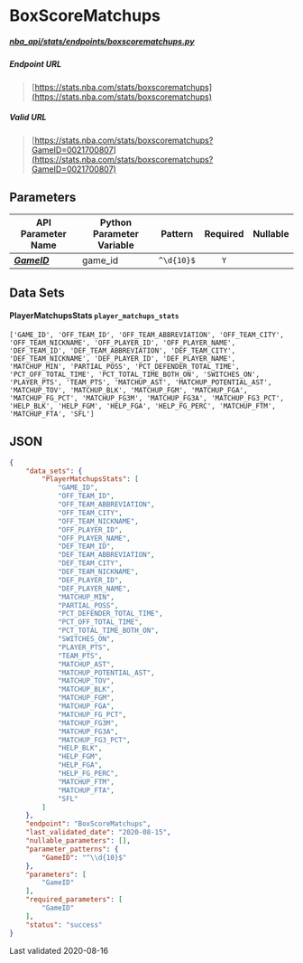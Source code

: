 # BoxScoreMatchups
##### [nba_api/stats/endpoints/boxscorematchups.py](https://github.com/swar/nba_api/blob/master/nba_api/stats/endpoints/boxscorematchups.py)

##### Endpoint URL
>[https://stats.nba.com/stats/boxscorematchups](https://stats.nba.com/stats/boxscorematchups)

##### Valid URL
>[https://stats.nba.com/stats/boxscorematchups?GameID=0021700807](https://stats.nba.com/stats/boxscorematchups?GameID=0021700807)

## Parameters
API Parameter Name | Python Parameter Variable | Pattern | Required | Nullable
------------ | ------------ | :-----------: | :---: | :---:
[_**GameID**_](https://github.com/swar/nba_api/blob/master/docs/nba_api/stats/library/parameters.md#GameID) | game_id | `^\d{10}$` | `Y` |  | 

## Data Sets
#### PlayerMatchupsStats `player_matchups_stats`
```text
['GAME_ID', 'OFF_TEAM_ID', 'OFF_TEAM_ABBREVIATION', 'OFF_TEAM_CITY', 'OFF_TEAM_NICKNAME', 'OFF_PLAYER_ID', 'OFF_PLAYER_NAME', 'DEF_TEAM_ID', 'DEF_TEAM_ABBREVIATION', 'DEF_TEAM_CITY', 'DEF_TEAM_NICKNAME', 'DEF_PLAYER_ID', 'DEF_PLAYER_NAME', 'MATCHUP_MIN', 'PARTIAL_POSS', 'PCT_DEFENDER_TOTAL_TIME', 'PCT_OFF_TOTAL_TIME', 'PCT_TOTAL_TIME_BOTH_ON', 'SWITCHES_ON', 'PLAYER_PTS', 'TEAM_PTS', 'MATCHUP_AST', 'MATCHUP_POTENTIAL_AST', 'MATCHUP_TOV', 'MATCHUP_BLK', 'MATCHUP_FGM', 'MATCHUP_FGA', 'MATCHUP_FG_PCT', 'MATCHUP_FG3M', 'MATCHUP_FG3A', 'MATCHUP_FG3_PCT', 'HELP_BLK', 'HELP_FGM', 'HELP_FGA', 'HELP_FG_PERC', 'MATCHUP_FTM', 'MATCHUP_FTA', 'SFL']
```


## JSON
```json
{
    "data_sets": {
        "PlayerMatchupsStats": [
            "GAME_ID",
            "OFF_TEAM_ID",
            "OFF_TEAM_ABBREVIATION",
            "OFF_TEAM_CITY",
            "OFF_TEAM_NICKNAME",
            "OFF_PLAYER_ID",
            "OFF_PLAYER_NAME",
            "DEF_TEAM_ID",
            "DEF_TEAM_ABBREVIATION",
            "DEF_TEAM_CITY",
            "DEF_TEAM_NICKNAME",
            "DEF_PLAYER_ID",
            "DEF_PLAYER_NAME",
            "MATCHUP_MIN",
            "PARTIAL_POSS",
            "PCT_DEFENDER_TOTAL_TIME",
            "PCT_OFF_TOTAL_TIME",
            "PCT_TOTAL_TIME_BOTH_ON",
            "SWITCHES_ON",
            "PLAYER_PTS",
            "TEAM_PTS",
            "MATCHUP_AST",
            "MATCHUP_POTENTIAL_AST",
            "MATCHUP_TOV",
            "MATCHUP_BLK",
            "MATCHUP_FGM",
            "MATCHUP_FGA",
            "MATCHUP_FG_PCT",
            "MATCHUP_FG3M",
            "MATCHUP_FG3A",
            "MATCHUP_FG3_PCT",
            "HELP_BLK",
            "HELP_FGM",
            "HELP_FGA",
            "HELP_FG_PERC",
            "MATCHUP_FTM",
            "MATCHUP_FTA",
            "SFL"
        ]
    },
    "endpoint": "BoxScoreMatchups",
    "last_validated_date": "2020-08-15",
    "nullable_parameters": [],
    "parameter_patterns": {
        "GameID": "^\\d{10}$"
    },
    "parameters": [
        "GameID"
    ],
    "required_parameters": [
        "GameID"
    ],
    "status": "success"
}
```

Last validated 2020-08-16
